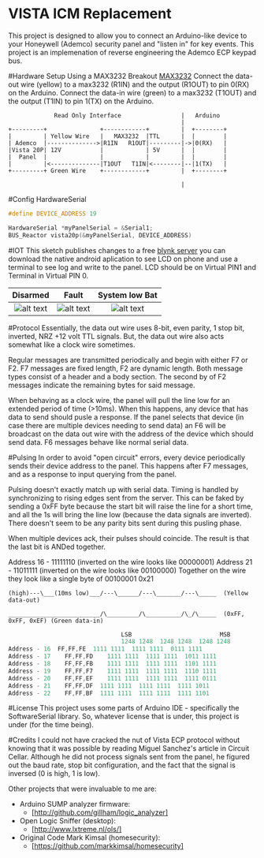 # VISTA ICM Replacement
This project is designed to allow you to connect an Arduino-like device to your Honeywell (Ademco) security panel and "listen in" for key events.  This project is an implemenation of reverse engineering the Ademco ECP keypad bus.



#Hardware Setup 
Using a MAX3232 Breakout [MAX3232](https://www.sparkfun.com/products/11189)
Connect the data-out wire (yellow) to a max3232 (R1IN) and the output (R1OUT) to pin 0(RX) on the Arduino. 
Connect the data-in wire (green) to a max3232 (T1OUT) and the output (T1IN) to pin 1(TX) on the Arduino. 

                 Read Only Interface                 |   Arduino    
                                                     |             
    +---------+               +------------+         |  +--------+ 
    |         | Yellow Wire   |   MAX3232  |TTL      |  |        | 
    | Ademco  |-------------->|R1IN   R1OUT|---------|->|0(RX)   | 
    |Vista 20P| 12V           |            | 5V      |  |        | 
    |  Panel  |               |            |         |  |        | 
    |         |<--------------|T1OUT   T1IN|<--------|--|1(TX)   | 
    +---------+ Green Wire    +------------+         |  +--------+ 
   
                                                     |             
#Config HardwareSerial
```c
#define DEVICE_ADDRESS 19

HardwareSerial *myPanelSerial = &Serial1;
BUS_Reactor vista20p(&myPanelSerial, DEVICE_ADDRESS)
```                  

#IOT
This sketch publishes changes to a free [blynk server](http://www.blynk.cc/) you can download the native android aplication to see LCD on phone
and use a terminal to see log and write to the panel. LCD should be on Virtual PIN1 and Terminal in Virtual PIN 0.

Disarmed                   |  Fault                    |  System low Bat 
:-------------------------:|:-------------------------:|:-------------------------:
![alt text](https://raw.githubusercontent.com/matlock08/homesecurity/master/docs/disarmed.png "Disarmed")  |  ![alt text](https://raw.githubusercontent.com/matlock08/homesecurity/master/docs/fault.png "Fault")  |  ![alt text](https://raw.githubusercontent.com/matlock08/homesecurity/master/docs/system_lo_bat.png "System low BAT")  

 

#Protocol
Essentially, the data out wire uses 8-bit, even parity, 1 stop bit, inverted, NRZ +12 volt TTL signals.  But, the data out wire also acts somewhat like a clock wire sometimes.  

Regular messages are transmitted periodically and begin with either F7 or F2.  F7 messages are fixed length, F2 are dynamic length.  Both message types consist of a header and a body section.  The second by of F2 messages indicate the remaining bytes for said message.

When behaving as a clock wire, the panel will pull the line low for an extended period of time (&gt;10ms).  When this happens, any device that has data to send should pusle a response.  If the panel selects that device (in case there are multiple devices needing to send data) an F6 will be broadcast on the data out wire with the address of the device which should send data.  F6 messages behave like normal serial data.


#Pulsing
In order to avoid "open circuit" errors, every device periodically sends their device address to the panel.  This happens after F7 messages, and as a response to input querying from the panel.

Pulsing doesn't exactly match up with serial data.  Timing is handled by synchronizing to rising edges sent from the server.  This can be faked by sending a 0xFF byte because the start bit will raise the line for a short time, and all the 1s will bring the line low (because the data signals are inverted).  There doesn't seem to be any parity bits sent during this pusling phase.

When multiple devices ack, their pulses should coincide.  The result is that the last bit is ANDed together.

Address 16 - 11111110  (inverted on the wire looks like 00000001)
Address 21 - 11011111  (inverted on the wire looks like 00100000)
Together on the wire they look like a single byte of    00100001 0x21


    (high)---\___(10ms low)___/---\______/---\_______/---\_____  (Yellow data-out)
    
    __________________________/\_________/\__________/\_/\_____  (0xFF, 0xFF, 0xEF) (Green data-in)

```c
				                LSB                         MSB
    				            1248 1248  1248 1248  1248 1248
Address - 16  FF,FF,FE	1111 1111  1111 1111  0111 1111
Address - 17	FF,FF,FD	1111 1111  1111 1111  1011 1111
Address - 18	FF,FF,FB	1111 1111  1111 1111  1101 1111
Address - 19	FF,FF,F7	1111 1111  1111 1111  1110 1111 
Address - 20	FF,FF,EF	1111 1111  1111 1111  1111 0111
Address - 21	FF,FF,DF  1111 1111  1111 1111  1111 1011
Address - 22	FF,FF,BF  1111 1111  1111 1111  1111 1101
```
#License
This project uses some parts of Arduino IDE - specifically the SoftwareSerial library.  So, whatever license that is under, this project is under (for the time being).

#Credits
I could not have cracked the nut of Vista ECP protocol without knowing that it was possible by reading Miguel Sanchez's article in Circuit Cellar.  Although he did not process signals sent from the panel, he figured out the baud rate, stop bit configuration, and the fact that the signal is inversed (0 is high, 1 is low).

Other projects that were invaluable to me are:

* Arduino SUMP analyzer firmware:
  * [http://github.com/gillham/logic_analyzer]
* Open Logic Sniffer (desktop):
  * [http://www.lxtreme.nl/ols/]
* Original Code Mark Kimsal (homesecurity):
  * [https://github.com/markkimsal/homesecurity]